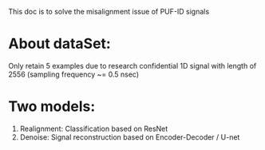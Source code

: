 This doc is to solve the misalignment issue of PUF-ID signals 
 
# About dataSet:
 Only retain 5 examples due to research confidential
 1D signal with length of 2556 (sampling frequency ~= 0.5 nsec) 
 
# Two models:
 1. Realignment: Classification based on ResNet
 2. Denoise: Signal reconstruction based on Encoder-Decoder / U-net
